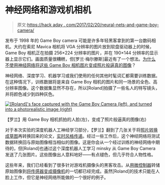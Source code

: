 # 神经网络和游戏机相机

> 原文:[https://hack aday . com/2017/02/20/neural-nets-and-game-boy-camera/](https://hackaday.com/2017/02/20/neural-nets-and-game-boy-cameras/)

发布于 1998 年的 Game Boy camera 可能是许多年轻黑客拿到的第一台数码相机。大约在索尼 Mavica 相机将 VGA 分辨率的图片放到软盘驱动器上的时候，Game Boy 相机正在拍摄 256×224 分辨率的图片，并在 190×144 分辨率的显示器上显示它们。画面质量很糟糕，但[罗兰·梅尔滕斯]最近有了一个想法。[为什么不使用神经网络将这些 Game Boy 相机图片变成照片般逼真的图像](http://www.pinchofintelligence.com/photorealistic-neural-network-gameboy/)？

神经网络、深度学习、机器学习或我们使用的任何其他时髦词汇都需要训练数据。在这种情况下，训练数据将是来自 Game Boy 相机的图片和同一场景的全色、高分辨率图像。这个数据集显然不存在，所以[Roland]拍摄了一些名人的特写镜头，并将颜色减少到四种灰色。

[![[Roland]'s face captured with the Game Boy Camera (left), and turned into a photorealistic image (right)](../Images/2c56aca7761d20b099fa7c773c0fd07a.png)]([) 

【罗兰】用 Game Boy 相机抓拍的人脸(左)，变成了照片般逼真的图像(右)

对于本次实验的深度机器人工神经学习部分，【罗兰】翻到了几张关于将[照片转换成草图](https://arxiv.org/pdf/1606.03073v1.pdf)再转换回来的论文，[实时风格传递](https://arxiv.org/pdf/1603.08155v1.pdf)。经过一些工作后，这个神经网络将测试数据转换回与原始图像相当相似的图像。这是你会从一个经过训练的神经网络中期待的，但[Roland]也通过这个深度机器人工学习 minsky 从 Game Boy Camera 发送了几张图片。这些图像出人意料地好——有点褪色，但几乎符合人物性格。

这些年来，我们已经看到了很多针对游戏机摄像头的黑客攻击。从[用微控制器](http://hackaday.com/2016/03/08/game-boy-camera-cartridge-reversed-photos-dumped/)转储原始图像到[将传感器变成摄像机](http://hackaday.com/2015/11/03/gameboy-camera-becomes-camcorder/)的一切都已经完成。虽然[Roland]的技术只能在人脸上工作，但它是神经网络所能做的一个很好的例子。